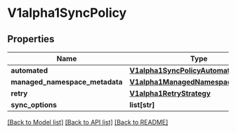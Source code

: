 # V1alpha1SyncPolicy

## Properties
Name | Type | Description | Notes
------------ | ------------- | ------------- | -------------
**automated** | [**V1alpha1SyncPolicyAutomated**](V1alpha1SyncPolicyAutomated.md) |  | [optional] 
**managed_namespace_metadata** | [**V1alpha1ManagedNamespaceMetadata**](V1alpha1ManagedNamespaceMetadata.md) |  | [optional] 
**retry** | [**V1alpha1RetryStrategy**](V1alpha1RetryStrategy.md) |  | [optional] 
**sync_options** | **list[str]** |  | [optional] 

[[Back to Model list]](../README.md#documentation-for-models) [[Back to API list]](../README.md#documentation-for-api-endpoints) [[Back to README]](../README.md)

